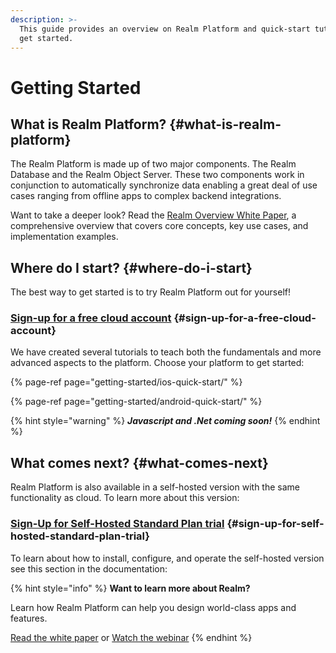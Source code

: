 ```yaml
---
description: >-
  This guide provides an overview on Realm Platform and quick-start tutorials to
  get started.
---
```


# Getting Started

## What is Realm Platform? {#what-is-realm-platform}

The Realm Platform is made up of two major components. The Realm Database and the Realm Object Server. These two components work in conjunction to automatically synchronize data enabling a great deal of use cases ranging from offline apps to complex backend integrations.

Want to take a deeper look? Read the [Realm Overview White Paper](https://www2.realm.io/whitepaper/realm-overview-registration), a comprehensive overview that covers core concepts, key use cases, and implementation examples.

## Where do I start? {#where-do-i-start}

The best way to get started is to try Realm Platform out for yourself!

### [Sign-up for a free cloud account](https://cloud.realm.io/) {#sign-up-for-a-free-cloud-account}

We have created several tutorials to teach both the fundamentals and more advanced aspects to the platform. Choose your platform to get started:

{% page-ref page="getting-started/ios-quick-start/" %}

{% page-ref page="getting-started/android-quick-start/" %}

{% hint style="warning" %}
_**Javascript and .Net coming soon!**_
{% endhint %}

## What comes next? {#what-comes-next}

Realm Platform is also available in a self-hosted version with the same functionality as cloud. To learn more about this version:

### [Sign-Up for Self-Hosted Standard Plan trial](https://realm.io/trial/self-hosted-standard-plan) {#sign-up-for-self-hosted-standard-plan-trial}

To learn about how to install, configure, and operate the self-hosted version see this section in the documentation:

{% hint style="info" %}
**Want to learn more about Realm?**

Learn how Realm Platform can help you design world-class apps and features.

[Read the white paper](https://www2.realm.io/whitepaper/realm-overview-registration?_ga=2.266659790.1140662478.1513013122-2031688623.1501706764) or [Watch the webinar](https://www2.realm.io/webinar/realm-platform-2-overview-registration?_ga=2.97855199.1140662478.1513013122-2031688623.1501706764)
{% endhint %}





